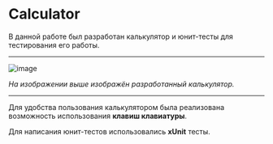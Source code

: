 # Calculator 

В данной работе был разработан калькулятор и юнит-тесты для тестирования его работы.
____
![image](https://user-images.githubusercontent.com/87036978/192898515-5239d79e-01bd-45ab-a61d-1d681ef14cff.png)

*На изображении выше изображён разработанный калькулятор.*
____
Для удобства пользования калькулятором была реализована возможность использования __клавиш клавиатуры__.

Для написания юнит-тестов использовались __xUnit__ тесты.
